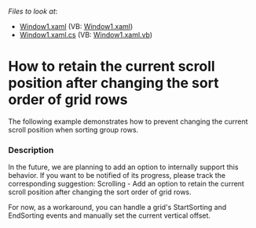 <!-- default file list -->
*Files to look at*:

* [Window1.xaml](./CS/Window1.xaml) (VB: [Window1.xaml](./VB/Window1.xaml))
* [Window1.xaml.cs](./CS/Window1.xaml.cs) (VB: [Window1.xaml.vb](./VB/Window1.xaml.vb))
<!-- default file list end -->
# How to retain the current scroll position after changing the sort order of grid rows


<p>The following example demonstrates how to prevent changing the current scroll position when sorting group rows.</p>


<h3>Description</h3>

<p>In the future, we are planning to add an option to internally support this behavior. If you want to be notified of its progress, please track the corresponding suggestion: <a data-ticket="Q217241">Scrolling - Add an option to retain the current scroll position after changing the sort order of grid rows</a>.</p><p>For now, as a workaround, you can handle a grid&#39;s StartSorting and EndSorting events and manually set the current vertical offset.</p>

<br/>


